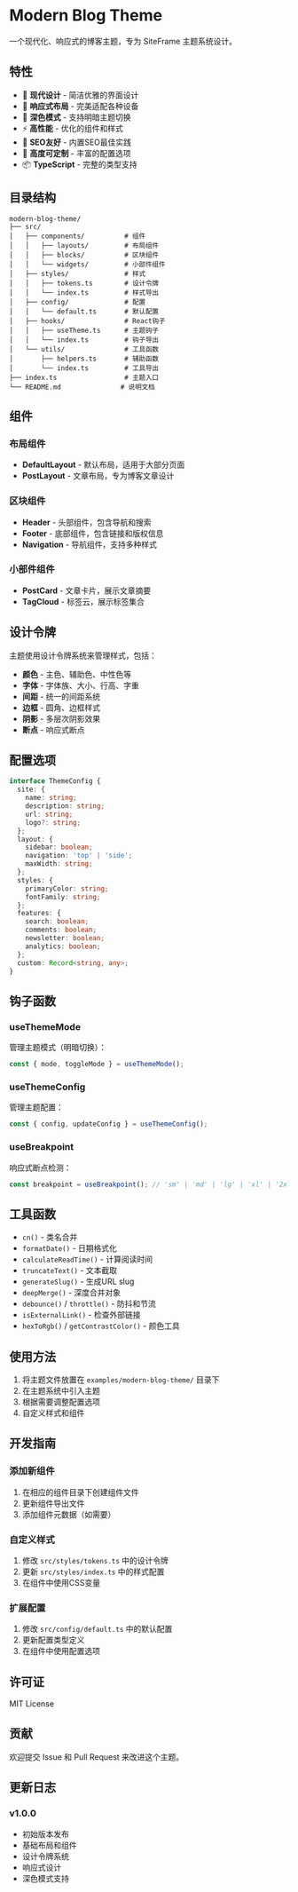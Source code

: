 # Modern Blog Theme

一个现代化、响应式的博客主题，专为 SiteFrame 主题系统设计。

## 特性

- 🎨 **现代设计** - 简洁优雅的界面设计
- 📱 **响应式布局** - 完美适配各种设备
- 🌙 **深色模式** - 支持明暗主题切换
- ⚡ **高性能** - 优化的组件和样式
- 🎯 **SEO友好** - 内置SEO最佳实践
- 🔧 **高度可定制** - 丰富的配置选项
- 📦 **TypeScript** - 完整的类型支持

## 目录结构

```
modern-blog-theme/
├── src/
│   ├── components/          # 组件
│   │   ├── layouts/         # 布局组件
│   │   ├── blocks/          # 区块组件
│   │   └── widgets/         # 小部件组件
│   ├── styles/              # 样式
│   │   ├── tokens.ts        # 设计令牌
│   │   └── index.ts         # 样式导出
│   ├── config/              # 配置
│   │   └── default.ts       # 默认配置
│   ├── hooks/               # React钩子
│   │   ├── useTheme.ts      # 主题钩子
│   │   └── index.ts         # 钩子导出
│   └── utils/               # 工具函数
│       ├── helpers.ts       # 辅助函数
│       └── index.ts         # 工具导出
├── index.ts                 # 主题入口
└── README.md               # 说明文档
```

## 组件

### 布局组件

- **DefaultLayout** - 默认布局，适用于大部分页面
- **PostLayout** - 文章布局，专为博客文章设计

### 区块组件

- **Header** - 头部组件，包含导航和搜索
- **Footer** - 底部组件，包含链接和版权信息
- **Navigation** - 导航组件，支持多种样式

### 小部件组件

- **PostCard** - 文章卡片，展示文章摘要
- **TagCloud** - 标签云，展示标签集合

## 设计令牌

主题使用设计令牌系统来管理样式，包括：

- **颜色** - 主色、辅助色、中性色等
- **字体** - 字体族、大小、行高、字重
- **间距** - 统一的间距系统
- **边框** - 圆角、边框样式
- **阴影** - 多层次阴影效果
- **断点** - 响应式断点

## 配置选项

```typescript
interface ThemeConfig {
  site: {
    name: string;
    description: string;
    url: string;
    logo?: string;
  };
  layout: {
    sidebar: boolean;
    navigation: 'top' | 'side';
    maxWidth: string;
  };
  styles: {
    primaryColor: string;
    fontFamily: string;
  };
  features: {
    search: boolean;
    comments: boolean;
    newsletter: boolean;
    analytics: boolean;
  };
  custom: Record<string, any>;
}
```

## 钩子函数

### useThemeMode

管理主题模式（明暗切换）：

```typescript
const { mode, toggleMode } = useThemeMode();
```

### useThemeConfig

管理主题配置：

```typescript
const { config, updateConfig } = useThemeConfig();
```

### useBreakpoint

响应式断点检测：

```typescript
const breakpoint = useBreakpoint(); // 'sm' | 'md' | 'lg' | 'xl' | '2xl'
```

## 工具函数

- `cn()` - 类名合并
- `formatDate()` - 日期格式化
- `calculateReadTime()` - 计算阅读时间
- `truncateText()` - 文本截取
- `generateSlug()` - 生成URL slug
- `deepMerge()` - 深度合并对象
- `debounce()` / `throttle()` - 防抖和节流
- `isExternalLink()` - 检查外部链接
- `hexToRgb()` / `getContrastColor()` - 颜色工具

## 使用方法

1. 将主题文件放置在 `examples/modern-blog-theme/` 目录下
2. 在主题系统中引入主题
3. 根据需要调整配置选项
4. 自定义样式和组件

## 开发指南

### 添加新组件

1. 在相应的组件目录下创建组件文件
2. 更新组件导出文件
3. 添加组件元数据（如需要）

### 自定义样式

1. 修改 `src/styles/tokens.ts` 中的设计令牌
2. 更新 `src/styles/index.ts` 中的样式配置
3. 在组件中使用CSS变量

### 扩展配置

1. 修改 `src/config/default.ts` 中的默认配置
2. 更新配置类型定义
3. 在组件中使用配置选项

## 许可证

MIT License

## 贡献

欢迎提交 Issue 和 Pull Request 来改进这个主题。

## 更新日志

### v1.0.0

- 初始版本发布
- 基础布局和组件
- 设计令牌系统
- 响应式设计
- 深色模式支持